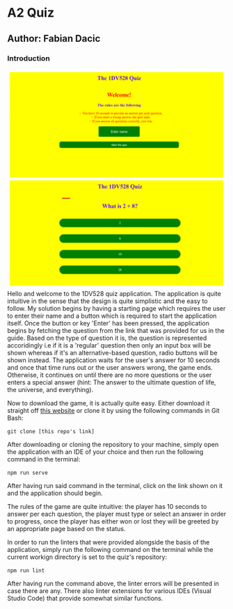 # A2 Quiz

## Author: Fabian Dacic

### Introduction 
![Alt text](./img/CoolPicture.jpg)
Hello and welcome to the 1DV528 quiz application.
The application is quite intuitive in the sense that 
the design is quite simplistic and the easy to follow. 
My solution begins by having a starting page which requires the user to enter their name and a button which is required to start the application itself. Once the button or key 'Enter' has been pressed, the application begins by fetching the question from the link that was provided for us in the guide. Based on the type of question it is, the question is represented accoridingly i.e if it is a 'regular' question then only an input box will be shown whereas if it's an alternative-based question, radio buttons will be shown instead. The application waits for the user's answer for 10 seconds and once that time runs out or the user answers wrong, the game ends. Otherwise, it continues on until there are no more questions or the user enters a special answer (hint: The answer to the ultimate question of life, the universe, and everything).

Now to download the game, it is actually quite easy. Either download it straight off [this website](https://gitlab.lnu.se/1dv528/student/fd222fr/a2-quiz) or clone it by using the following commands in Git Bash: 

```
git clone [this repo's link]
```

After downloading or cloning the repository to your machine, simply open the application with an IDE of your choice and then run the following command in the terminal: 

```
npm run serve
```
After having run said command in the terminal, click on the link shown on it and the application should begin.

The rules of the game are quite intuitive: the player has 10 seconds to answer per each question, the player must type or select an answer in order to progress, once the player has either won or lost they will be greeted by an appropriate page based on the status.

In order to run the linters that were provided alongside the basis of the application, simply run the following command on the terminal while the current workign directory is set to the quiz's repository: 

```
npm run lint
```
After having run the command above, the linter errors will be presented in case there are any. There also linter extensions for various IDEs (Visual Studio Code) that provide somewhat similar functions. 
